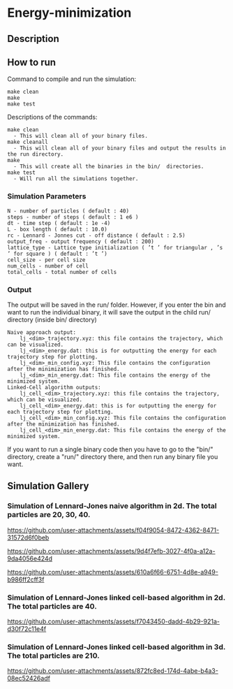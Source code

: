 # Energy-minimization
## Description
## How to run
Command to compile and run the simulation: 
```
make clean
make
make test
```
Descriptions of the commands:
```
make clean
  - This will clean all of your binary files.
make cleanall
  - This will clean all of your binary files and output the results in the run directory.
make
  - This will create all the binaries in the bin/  directories.
make test
  - Will run all the simulations together.
```
### Simulation Parameters
```
N - number of particles ( default : 40)
steps - number of steps ( default : 1 e6 )
dt - time step ( default : 1e -4)
L - box length ( default : 10.0)
rc - Lennard - Jonnes cut - off distance ( default : 2.5)
output_freq - output frequency ( default : 200)
lattice_type - Lattice type initialization ( ’t ’ for triangular , ’s ’ for square ) ( default : ’t ’)
cell_size - per cell size
num_cells - number of cell
total_cells - total number of cells
```
### Output
The output will be saved in the run/ folder. However, if you enter the bin and want to run the individual binary, it will save the output in the child run/ directory (inside bin/ directory)
```
Naive approach output:
    lj_<dim>_trajectory.xyz: this file contains the trajectory, which can be visualized.
    lj_<dim>_energy.dat: this is for outputting the energy for each trajectory step for plotting.
    lj_<dim>_min_config.xyz: This file contains the configuration after the minimization has finished.
    lj_<dim>_min_energy.dat: This file contains the energy of the minimized system.
Linked-Cell algorithm outputs:
    lj_cell_<dim>_trajectory.xyz: this file contains the trajectory, which can be visualized.
    lj_cell_<dim>_energy.dat: this is for outputting the energy for each trajectory step for plotting.
    lj_cell_<dim>_min_config.xyz: This file contains the configuration after the minimization has finished.
    lj_cell_<dim>_min_energy.dat: This file contains the energy of the minimized system.
```
If you want to run a single binary code then you have to go to the "bin/" directory, create a "run/" directory there, and then run any binary file you want.
## Simulation Gallery
### Simulation of Lennard-Jones naive algorithm in 2d. The total particles are 20, 30, 40.

https://github.com/user-attachments/assets/f04f9054-8472-4362-8471-31572d6f0beb 

https://github.com/user-attachments/assets/9d4f7efb-3027-4f0a-a12a-9da4056e424d

https://github.com/user-attachments/assets/610a6f66-6751-4d8e-a949-b986ff2cff3f




### Simulation of Lennard-Jones linked cell-based algorithm in 2d. The total particles are 40.

https://github.com/user-attachments/assets/f7043450-dadd-4b29-921a-d30f72c11e4f


### Simulation of Lennard-Jones linked cell-based algorithm in 3d. The total particles are 210.

https://github.com/user-attachments/assets/872fc8ed-174d-4abe-b4a3-08ec52426adf

